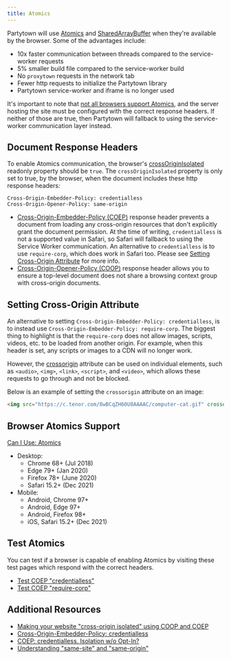 ```yaml
---
title: Atomics
---
```


Partytown will use [Atomics](https://developer.mozilla.org/en-US/docs/Web/JavaScript/Reference/Global_Objects/Atomics) and [SharedArrayBuffer](https://developer.mozilla.org/en-US/docs/Web/JavaScript/Reference/Global_Objects/SharedArrayBuffer) when they're available by the browser. Some of the advantages include:

- 10x faster communication between threads compared to the service-worker requests
- 5% smaller build file compared to the service-worker build
- No `proxytown` requests in the network tab
- Fewer http requests to initialize the Partytown library
- Partytown service-worker and iframe is no longer used

It's important to note that [not all browsers support Atomics](#browser-atomics-support), and the server hosting the site must be configured with the correct response headers. If neither of those are true, then Partytown will fallback to using the service-worker communication layer instead.

## Document Response Headers

To enable Atomics communication, the browser's [crossOriginIsolated](https://developer.mozilla.org/en-US/docs/Web/API/crossOriginIsolated) readonly property should be `true`. The `crossOriginIsolated` property is only set to true, by the browser, when the document includes these http response headers:

```
Cross-Origin-Embedder-Policy: credentialless
Cross-Origin-Opener-Policy: same-origin
```

- [Cross-Origin-Embedder-Policy (COEP)](https://developer.mozilla.org/en-US/docs/Web/HTTP/Headers/Cross-Origin-Embedder-Policy) response header prevents a document from loading any cross-origin resources that don't explicitly grant the document permission. At the time of writing, `credentialless` is not a supported value in Safari, so Safari will fallback to using the Service Worker communication. An alternative to `credentialless` is to use `require-corp`, which does work in Safari too. Please see [Setting Cross-Origin Attribute](#setting-cross-origin-attribute) for more info.
- [Cross-Origin-Opener-Policy (COOP)](https://developer.mozilla.org/en-US/docs/Web/HTTP/Headers/Cross-Origin-Opener-Policy) response header allows you to ensure a top-level document does not share a browsing context group with cross-origin documents.

## Setting Cross-Origin Attribute

An alternative to setting `Cross-Origin-Embedder-Policy: credentialless`, is to instead use `Cross-Origin-Embedder-Policy: require-corp`. The biggest thing to highlight is that the `require-corp` does not allow images, scripts, videos, etc. to be loaded from another origin. For example, when this header is set, any scripts or images to a CDN will no longer work.

However, the [crossorigin](https://developer.mozilla.org/en-US/docs/Web/HTML/Attributes/crossorigin) attribute can be used on individual elements, such as `<audio>`, `<img>`, `<link>`, `<script>`, and `<video>`, which allows these requests to go through and not be blocked.

Below is an example of setting the `crossorigin` attribute on an image:

```html
<img src="https://c.tenor.com/8wBCqZH60U8AAAAC/computer-cat.gif" crossorigin />
```

## Browser Atomics Support

[Can I Use: Atomics](https://caniuse.com/mdn-javascript_builtins_atomics)

- Desktop:
  - Chrome 68+ (Jul 2018)
  - Edge 79+ (Jan 2020)
  - Firefox 78+ (June 2020)
  - Safari 15.2+ (Dec 2021)
- Mobile:
  - Android, Chrome 97+
  - Android, Edge 97+
  - Android, Firefox 98+
  - iOS, Safari 15.2+ (Dec 2021)

## Test Atomics

You can test if a browser is capable of enabling Atomics by visiting these test pages which respond with the correct headers.

- [Test COEP "credentialless"](https://partytown.builder.io/tests/atomics/)
- [Test COEP "require-corp"](https://partytown.builder.io/tests/atomics/?coep=require-corp)

## Additional Resources

- [Making your website "cross-origin isolated" using COOP and COEP](https://web.dev/coop-coep/)
- [Cross-Origin-Embedder-Policy: credentialless](https://wicg.github.io/credentiallessness/)
- [COEP: credentialless. Isolation w/o Opt-In?](https://github.com/WICG/credentiallessness)
- [Understanding "same-site" and "same-origin"](https://web.dev/same-site-same-origin/)
